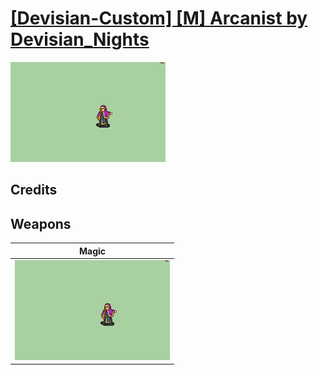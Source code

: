 # [\[Devisian-Custom\] \[M\] Arcanist by Devisian_Nights](./)

<img src="./6.%20Magic/Magic_000.png" alt="[Devisian-Custom] [M] Arcanist by Devisian_Nights standing" />

## Credits



## Weapons


|Magic |
|  :---: |
| <img alt="Magic animation" src="./6.%20Magic/Magic.gif" /> |
